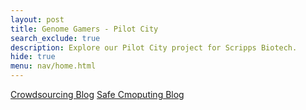```yaml
---
layout: post
title: Genome Gamers - Pilot City 
search_exclude: true
description: Explore our Pilot City project for Scripps Biotech.
hide: true
menu: nav/home.html
---
```


<td><a href="{{site.baseurl}}/crowdsourcing">Crowdsourcing Blog</a></td>
<td><a href="{{site.baseurl}}/safecomputing">Safe Cmoputing Blog</a></td>